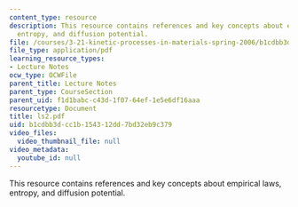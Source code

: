 ```yaml
---
content_type: resource
description: This resource contains references and key concepts about empirical laws,
  entropy, and diffusion potential.
file: /courses/3-21-kinetic-processes-in-materials-spring-2006/b1cdbb3dcc1b154312dd7bd32eb9c379_ls2.pdf
file_type: application/pdf
learning_resource_types:
- Lecture Notes
ocw_type: OCWFile
parent_title: Lecture Notes
parent_type: CourseSection
parent_uid: f1d1babc-c43d-1f07-64ef-1e5e6df16aaa
resourcetype: Document
title: ls2.pdf
uid: b1cdbb3d-cc1b-1543-12dd-7bd32eb9c379
video_files:
  video_thumbnail_file: null
video_metadata:
  youtube_id: null
---
```

This resource contains references and key concepts about empirical laws, entropy, and diffusion potential.

